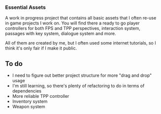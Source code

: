 ### Essential Assets

A work in progress project that contains all basic assets that I often re-use in game projects I work on. You will find there a ready to go
player controllers for both FPS and TPP perspectives, interaction system, passages with key system, dialogue system and more.

All of them are created by me, but I often used some internet tutorials, so I think it's only fair if I make it public.

## To do

- I need to figure out better project structure for more "drag and drop" usage
- I'm still learning, so there's plenty of refactoring to do in terms of dependencies
- More reliable TPP controller
- Inventory system
- Weapon system
